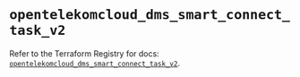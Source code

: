 # `opentelekomcloud_dms_smart_connect_task_v2`

Refer to the Terraform Registry for docs: [`opentelekomcloud_dms_smart_connect_task_v2`](https://registry.terraform.io/providers/opentelekomcloud/opentelekomcloud/1.36.46/docs/resources/dms_smart_connect_task_v2).
